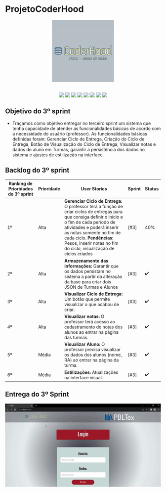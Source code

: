 # ProjetoCoderHood

<p align="center"> <img width="200px" height="200px" src="Coderhood.jpg"/> </p>
<br id="topo">

<div align="center">
    
  <img src="https://img.shields.io/badge/GIT-E44C30?style=for-the-badge&logo=git&logoColor=white" />
  <img src="https://img.shields.io/badge/GitHub-100000?style=for-the-badge&logo=github&logoColor=white"/>
  <img src="https://img.shields.io/badge/HTML5-151515?style=for-the-badge&logo=html5&logoColor=602D9B"/>
  <img src="https://img.shields.io/badge/CSS3-151515?style=for-the-badge&logo=css3&logoColor=602D9B"/>
  <img src="https://img.shields.io/badge/JavaScript-151515?style=for-the-badge&logo=javascript&logoColor=602D9B"/>
  <img src="https://img.shields.io/badge/Python-151515?style=for-the-badge&logo=python&logoColor=602D9B"/>
  <img src="https://img.shields.io/badge/Flask-151515?style=for-the-badge&logo=flask&logoColor=602D9B"/>
  <img src="https://img.shields.io/badge/VSCode-0078D4?style=for-the-badge&logo=visual%20studio%20code&logoColor=white" />
    
</div>


## Objetivo do 3º sprint

* Traçamos como objetivo entregar no terceiro sprint um sistema que tenha capacidade de atender as funcionalidades básicas de acordo com a necessidade do usuário (professor). As funcionalidades básicas definidas foram: Gerenciar Ciclo de Entrega, Criação do Ciclo de Entrega, Botão de Visualização do Ciclo de Entrega, Visualizar notas e dados do aluno em Turmas, garantir a persistência dos dados no sistema e ajustes de estilização na interface.  

## Backlog do 3º sprint


| Ranking de Prioridades do 3º sprint | Prioridade | User Stories | Sprint | Status |
| ------------- | ------------- | ------------- | ------------- | ------------- |
| 1º | Alta |  **Gerenciar Ciclo de Entrega:** O professor terá a função de criar ciclos de entregas para que consiga definir o início e o fim de cada período de atividades e poderá inserir as notas somente no fim de cada ciclo. **Pendências:** Pesos, inserir notas no fim do ciclo, visualização de ciclos criados  | [#3]  |40%| 
| 2º | Alta |  **Armazenamento das informações:** Garantir que os dados persistam no sistema a partir da alteração da base para criar dois JSON de Turmas e Alunos  | [#3]  |✔️| 
| 3º | Alta | **Visualizar Ciclo de Entrega:** Um botão que permite visualizar o que acabou de criar. | [#3]  |✔️| 
| 4º | Alta | **Visualizar notas:** O professor terá acesso ao cadastramento de notas dos alunos ao entrar na página das turmas. | [#3]  |✔️| 
| 5º | Média | **Visualizar Aluno:** O professor precisa visualizar os dados dos alunos (nome, RA) ao entrar na página da turma.  | [#3] |✔️| 
| 6º | Média | **Estilizações:** Atualizações na interface visual. | [#3] |✔️| 


## Entrega do 3º Sprint

<p align="center"> <img src="https://github.com/CoderHood-Fatec/ProjetoCoderHood/blob/6eca3ca5e8d6eecbce69729d45e6de9295b69d13/Sprints_docs/WhatsApp%20Video%202023-11-06%20at%2022.06.50.gif"/> </p>
